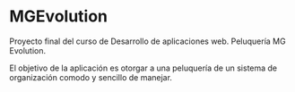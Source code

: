 # MGEvolution
Proyecto final del curso de Desarrollo de aplicaciones web. 
Peluquería MG Evolution.

El objetivo de la aplicación es otorgar a una peluquería de un sistema de organización comodo y sencillo de manejar.
